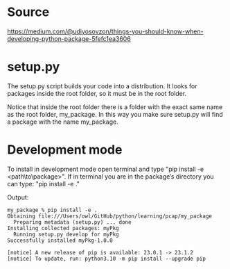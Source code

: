 # Source
https://medium.com/@udiyosovzon/things-you-should-know-when-developing-python-package-5fefc1ea3606

# setup.py

The setup.py script builds your code into a distribution. It looks for packages inside the root folder, 
so it must be in the root folder. 

Notice that inside the root folder there is a folder with the exact same name as the root folder, my_package. 
In this way you make sure setup.py will find a package with the name my_package.

# Development mode

To install in development mode open terminal and type "pip install -e <path\to\package>". 
If in terminal you are in the package’s directory you can type: "pip install -e ."

Output:
```
my_package % pip install -e .
Obtaining file:///Users/owl/GitHub/python/learning/pcap/my_package
  Preparing metadata (setup.py) ... done
Installing collected packages: myPkg
  Running setup.py develop for myPkg
Successfully installed myPkg-1.0.0

[notice] A new release of pip is available: 23.0.1 -> 23.1.2
[notice] To update, run: python3.10 -m pip install --upgrade pip

```
